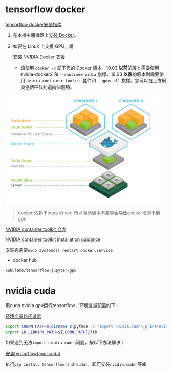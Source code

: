 # tensorflow docker

[tensorflow docker安装指南](https://www.tensorflow.org/install/docker?hl=zh-tw)

1. 在本機主體機器上[安裝 Docker](https://docs.docker.com/install/)。

2. 如要在 Linux 上支援 GPU，請

   安裝 NVIDIA Docker 支援

   - 請使用 `docker -v` 記下您的 Docker 版本。19.03 **以前**的版本需要使用 nvidia-docker2 和 `--runtime=nvidia` 旗標。19.03 **以後**的版本則需要使用 `nvidia-container-toolkit` 套件和 `--gpus all` 旗標。您可以在上方網頁連結中找到這兩個選項。

![image-20240806044930034](./assets/image-20240806044930034.png)

> docker 依赖于cuda driver, 所以驱动版本不兼容会导致docker检测不到gpu

[NVIDIA container toolkit 仓库](https://github.com/NVIDIA/nvidia-container-toolkit)

[NVIDIA container toolkit installation guidance](https://docs.nvidia.com/datacenter/cloud-native/container-toolkit/latest/install-guide.html)

安装完需要`sudo systemctl restart docker.service`

* docker hub

```	
bubulamb/tensorflow-jupyter-gpu
```

# nvidia cuda

用cuda nvidia gpu运行tensorflow，环境变量配置如下：

[环境变量路径设置](https://stackoverflow.com/questions/78464430/have-to-export-cudnn-path-every-time-i-want-to-use-gpu-with-tensorflow-wsl)

```bash
export CUDNN_PATH=$(dirname $(python -c "import nvidia.cudnn;print(nvidia.cudnn.__file__)"))
export LD_LIBRARY_PATH=${CUDNN_PATH}/lib
```

如果遇到无法`import nvidia.cudnn`问题，按以下办法解决：

[安装tensorflow[and-cuda] ](https://github.com/tensorflow/tensorflow/issues/63362#issuecomment-1988630226)

执行`pip install tensorflow[and-cuda]`，即可安装`nvidia.cudnn`等库

